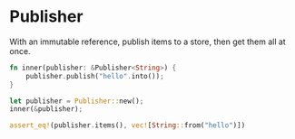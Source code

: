 # Publisher

With an immutable reference, publish items to a store, then get them all at once.

```rust
fn inner(publisher: &Publisher<String>) {
    publisher.publish("hello".into());
}

let publisher = Publisher::new();
inner(&publisher);

assert_eq!(publisher.items(), vec![String::from("hello")])
```
